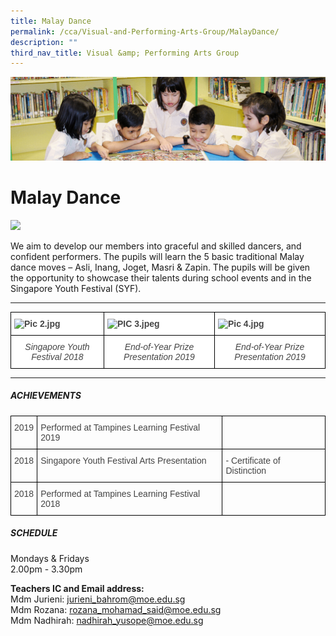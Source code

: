 ```yaml
---
title: Malay Dance
permalink: /cca/Visual-and-Performing-Arts-Group/MalayDance/
description: ""
third_nav_title: Visual &amp; Performing Arts Group
---
```

![](/images/banner.gif)

Malay Dance
===========

![](/images/MALAY%20DANCE_0294%20FORMAL.jpeg)

We aim to develop our members into graceful and skilled dancers, and confident performers. The pupils will learn the 5 basic traditional Malay dance moves – Asli, Inang, Joget, Masri &amp; Zapin. The pupils will be given the opportunity to showcase their talents during school events and in the Singapore Youth Festival (SYF).

---

<style type="text/css">
.tg  {border-collapse:collapse;border-spacing:0;}
.tg td{border-color:black;border-style:solid;border-width:1px;font-family:Arial, sans-serif;font-size:14px;
  overflow:hidden;padding:10px 5px;word-break:normal;}
.tg th{border-color:black;border-style:solid;border-width:1px;font-family:Arial, sans-serif;font-size:14px;
  font-weight:normal;overflow:hidden;padding:10px 5px;word-break:normal;}
.tg .tg-ifde{background-color:#FFF;color:#454545;font-style:italic;text-align:center;vertical-align:top}
.tg .tg-9u4g{background-color:#FFF;color:#454545;font-weight:bold;text-align:left;vertical-align:top}
</style>
<table class="tg">
<thead>
  <tr>
    <th class="tg-9u4g"><img src="https://junyuanpri-moe-edu-sg-admin.cwp.sg/qql/slot/u499/CCA/PA/PIC%202[4].jpg" alt="Pic 2.jpg" width="318"></th>
    <th class="tg-9u4g"><img src="https://junyuanpri-moe-edu-sg-admin.cwp.sg/qql/slot/u499/CCA/PA/PIC%203.jpeg" alt="PIC 3.jpeg" width="312"></th>
    <th class="tg-9u4g"><img src="https://junyuanpri-moe-edu-sg-admin.cwp.sg/qql/slot/u499/CCA/PA/PIC%204[4].jpg" alt="Pic 4.jpg" width="326"></th>
  </tr>
</thead>
<tbody>
  <tr>
    <td class="tg-ifde">Singapore Youth Festival 2018</td>
    <td class="tg-ifde">End-of-Year Prize Presentation 2019</td>
    <td class="tg-ifde">End-of-Year Prize Presentation 2019</td>
  </tr>
</tbody>
</table>

---

##### **ACHIEVEMENTS**

<style type="text/css">
.tg  {border-collapse:collapse;border-spacing:0;}
.tg td{border-color:black;border-style:solid;border-width:1px;font-family:Arial, sans-serif;font-size:14px;
  overflow:hidden;padding:10px 5px;word-break:normal;}
.tg th{border-color:black;border-style:solid;border-width:1px;font-family:Arial, sans-serif;font-size:14px;
  font-weight:normal;overflow:hidden;padding:10px 5px;word-break:normal;}
.tg .tg-1wig{font-weight:bold;text-align:left;vertical-align:top}
.tg .tg-36jr{color:#444;text-align:left;vertical-align:top}
.tg .tg-0lax{text-align:left;vertical-align:top}
</style>
<table class="tg">
<thead>
  <tr>
    <th class="tg-36jr">2019</th>
    <th class="tg-36jr">Performed at Tampines Learning Festival 2019<br></th>
    <th class="tg-1wig"></th>
  </tr>
</thead>
<tbody>
  <tr>
    <td class="tg-36jr">2018</td>
    <td class="tg-36jr">Singapore Youth Festival Arts Presentation<br></td>
    <td class="tg-36jr">- Certificate of Distinction</td>
  </tr>
  <tr>
    <td class="tg-36jr">2018</td>
    <td class="tg-36jr">Performed at Tampines Learning Festival 2018<br></td>
    <td class="tg-0lax"></td>
  </tr>
</tbody>
</table>


##### **SCHEDULE**

Mondays &amp; Fridays  
2.00pm - 3.30pm&nbsp;  
  
**Teachers IC and Email address:**  <br>
Mdm Jurieni:&nbsp;[jurieni\_bahrom@moe.edu.sg](mailto:jurieni_bahrom@moe.edu.sg) <br>
Mdm Rozana:&nbsp;[rozana\_mohamad\_said@moe.edu.sg](mailto:rozana_mohamad_said@moe.edu.sg)  <br>
Mdm Nadhirah:&nbsp;[nadhirah\_yusope@moe.edu.sg](mailto:nadhirah_yusope@moe.edu.sg)